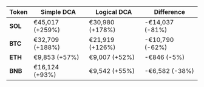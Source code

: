 | Token | Simple DCA | Logical DCA | Difference |
|-------|------------|-------------|------------|
| **SOL** | €45,017 (+259%) | €30,980 (+178%) | -€14,037 (-81%) |
| **BTC** | €32,709 (+188%) | €21,919 (+126%) | -€10,790 (-62%) |
| **ETH** | €9,853 (+57%) | €9,007 (+52%) | -€846 (-5%) |
| **BNB** | €16,124 (+93%) | €9,542 (+55%) | -€6,582 (-38%) | 